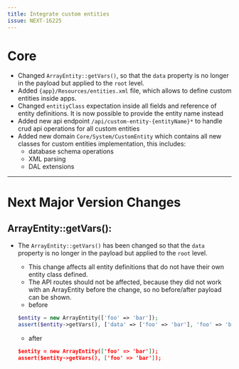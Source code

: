 ```yaml
---
title: Integrate custom entities
issue: NEXT-16225
---
```

# Core
* Changed `ArrayEntity::getVars()`, so that the `data` property is no longer in the payload but applied to the `root` level.
* Added `{app}/Resources/entities.xml` file, which allows to define custom entities inside apps.
* Changed `entitiyClass` expectation inside all fields and reference of entity definitions. It is now possible to provide the entity name instead
* Added new api endpoint `/api/custom-entity-{entityName}*` to handle crud api operations for all custom entities
* Added new domain `Core/System/CustomEntity` which contains all new classes for custom entities implementation, this includes:
  * database schema operations
  * XML parsing
  * DAL extensions
___
# Next Major Version Changes
## ArrayEntity::getVars():
* The `ArrayEntity::getVars()` has been changed so that the `data` property is no longer in the payload but applied to the `root` level.
  * This change affects all entity definitions that do not have their own entity class defined.
  * The API routes should not be affected, because they did not work with an ArrayEntity before the change, so no before/after payload can be shown.
  * before
  ```php 
  $entity = new ArrayEntity(['foo' => 'bar']);
  assert($entity->getVars(), ['data' => ['foo' => 'bar'], 'foo' => 'bar']);
  ```

  * after
  ```json 
  $entity = new ArrayEntity(['foo' => 'bar']);
  assert($entity->getVars(), ['foo' => 'bar']);
  ```